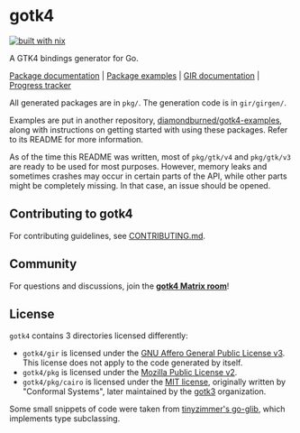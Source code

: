 # gotk4

[![built with nix](https://builtwithnix.org/badge.svg)](https://builtwithnix.org)

A GTK4 bindings generator for Go.

[Package documentation](https://pkg.go.dev/github.com/diamondburned/gotk4/pkg) |
[Package examples](https://github.com/diamondburned/gotk4-examples) |
[GIR documentation](https://pkg.go.dev/github.com/diamondburned/gotk4/gir) |
[Progress tracker](https://github.com/diamondburned/gotk4/issues/2)

All generated packages are in `pkg/`. The generation code is in `gir/girgen/`.

Examples are put in another repository,
[diamondburned/gotk4-examples](https://github.com/diamondburned/gotk4-examples),
along with instructions on getting started with using these packages. Refer to
its README for more information.

As of the time this README was written, most of `pkg/gtk/v4` and `pkg/gtk/v3`
are ready to be used for most purposes. However, memory leaks and sometimes
crashes may occur in certain parts of the API, while other parts might be
completely missing. In that case, an issue should be opened.

## Contributing to gotk4

For contributing guidelines, see [CONTRIBUTING.md](./CONTRIBUTING.md).

## Community

For questions and discussions, join the [**gotk4 Matrix
room**](https://img.shields.io/matrix/gotk4%3Amatrix.org)!

## License

`gotk4` contains 3 directories licensed differently:

- `gotk4/gir` is licensed under the [GNU Affero General Public License v3][AGPLv3].
  This license does not apply to the code generated by itself.
- `gotk4/pkg` is licensed under the [Mozilla Public License v2][MPLv2].
- `gotk4/pkg/cairo` is licensed under the [MIT license][MIT], originally written
  by "Conformal Systems", later maintained by the [gotk3][gotk3] organization.

[AGPLv3]: https://www.gnu.org/licenses/agpl-3.0.en.html
[MPLv2]: https://www.mozilla.org/en-US/MPL/
[MIT]: https://opensource.org/licenses/MIT
[gotk3]: https://github.com/gotk3/gotk3

Some small snippets of code were taken from
[tinyzimmer's go-glib](https://github.com/tinyzimmer/go-glib), which implements
type subclassing.
